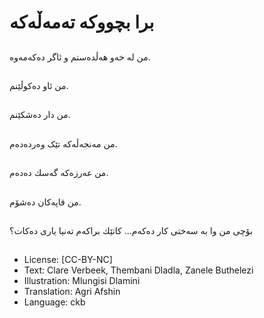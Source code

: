 # برا بچووكە تەمەڵەكە

##
من لە خەو هەڵدەستم و ئاگر دەكەمەوە.

##
من ئاو دەكوڵێنم.

##
من دار دەشكێنم.

##
من مەنجەڵەکە تێک وەردەدەم.

##
من عەرزەكە گەسك دەدەم.

##
من قاپەكان دەشۆم.

##
بۆچی من وا بە سەختی كار دەكەم... كاتێك براكەم تەنیا یاری دەكات؟

##
* License: [CC-BY-NC]
* Text: Clare Verbeek, Thembani Dladla, Zanele Buthelezi
* Illustration: Mlungisi Dlamini
* Translation: Agri Afshin
* Language: ckb

